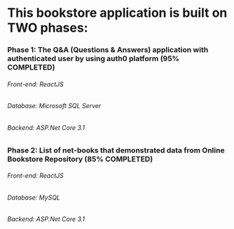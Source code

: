 # This bookstore application is built on TWO phases:

### Phase 1: The Q&A (Questions & Answers) application with authenticated user by using auth0 platform (95% COMPLETED)
   ###### Front-end: ReactJS
   ###### Database: Microsoft SQL Server
   ###### Backend: ASP.Net Core 3.1
   

### Phase 2: List of net-books that demonstrated data from Online Bookstore Repository (85% COMPLETED)
   ###### Front-end: ReactJS
   ###### Database: MySQL
   ###### Backend: ASP.Net Core 3.1
